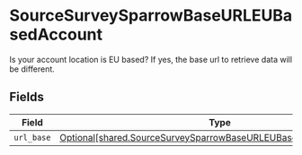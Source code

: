 # SourceSurveySparrowBaseURLEUBasedAccount

Is your account location is EU based? If yes, the base url to retrieve data will be different.


## Fields

| Field                                                                                                                                          | Type                                                                                                                                           | Required                                                                                                                                       | Description                                                                                                                                    |
| ---------------------------------------------------------------------------------------------------------------------------------------------- | ---------------------------------------------------------------------------------------------------------------------------------------------- | ---------------------------------------------------------------------------------------------------------------------------------------------- | ---------------------------------------------------------------------------------------------------------------------------------------------- |
| `url_base`                                                                                                                                     | [Optional[shared.SourceSurveySparrowBaseURLEUBasedAccountURLBase]](undefined/models/shared/sourcesurveysparrowbaseurleubasedaccounturlbase.md) | :heavy_minus_sign:                                                                                                                             | N/A                                                                                                                                            |